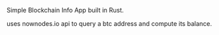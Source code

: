 Simple Blockchain Info App built in Rust. 

uses nownodes.io api to query a btc address and compute its balance.


